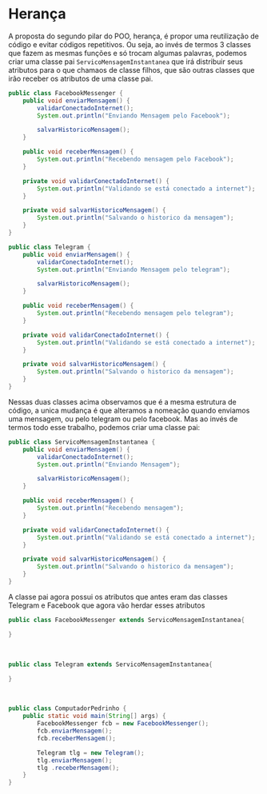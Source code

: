 # Herança

A proposta do segundo pilar do POO, herança, é propor uma reutilização de código e evitar códigos repetitivos. Ou seja, ao invés de termos 3 classes que fazem as mesmas funções e só trocam algumas palavras, podemos criar uma classe pai `ServicoMensagemInstantanea` que irá distribuir seus atributos para o que chamaos de classe filhos, que são outras classes que irão receber os atributos de uma classe pai. 

```java 
public class FacebookMessenger {
    public void enviarMensagem() {
        validarConectadoInternet();
        System.out.println("Enviando Mensagem pelo Facebook");

        salvarHistoricoMensagem();
    }

    public void receberMensagem() {
        System.out.println("Recebendo mensagem pelo Facebook");
    }

    private void validarConectadoInternet() {
        System.out.println("Validando se está conectado a internet");
    }

    private void salvarHistoricoMensagem() {
        System.out.println("Salvando o historico da mensagem");
    }
}
```

```java
public class Telegram {
    public void enviarMensagem() {
        validarConectadoInternet();
        System.out.println("Enviando Mensagem pelo telegram");

        salvarHistoricoMensagem();
    }

    public void receberMensagem() {
        System.out.println("Recebendo mensagem pelo telegram");
    }

    private void validarConectadoInternet() {
        System.out.println("Validando se está conectado a internet");
    }

    private void salvarHistoricoMensagem() {
        System.out.println("Salvando o historico da mensagem");
    }
}
```

Nessas duas classes acima observamos que é a mesma estrutura de código, a unica mudança é que alteramos a nomeação quando enviamos uma mensagem, ou pelo telegram ou pelo facebook. Mas ao invés de termos todo esse trabalho, podemos criar uma classe pai: 

```java
public class ServicoMensagemInstantanea {
    public void enviarMensagem() {
        validarConectadoInternet();
        System.out.println("Enviando Mensagem");

        salvarHistoricoMensagem();
    }

    public void receberMensagem() {
        System.out.println("Recebendo mensagem");
    }

    private void validarConectadoInternet() {
        System.out.println("Validando se está conectado a internet");
    }

    private void salvarHistoricoMensagem() {
        System.out.println("Salvando o historico da mensagem");
    }
}
```

A classe pai agora possui os atributos que antes eram das classes Telegram e Facebook que agora vão herdar esses atributos

```java 
public class FacebookMessenger extends ServicoMensagemInstantanea{

}

```
<br>

```java 
public class Telegram extends ServicoMensagemInstantanea{

}

```
<br>    

```java
public class ComputadorPedrinho {
    public static void main(String[] args) {
        FacebookMessenger fcb = new FacebookMessenger();
        fcb.enviarMensagem();
        fcb.receberMensagem();

        Telegram tlg = new Telegram();
        tlg.enviarMensagem();
        tlg .receberMensagem();
    }
}
```